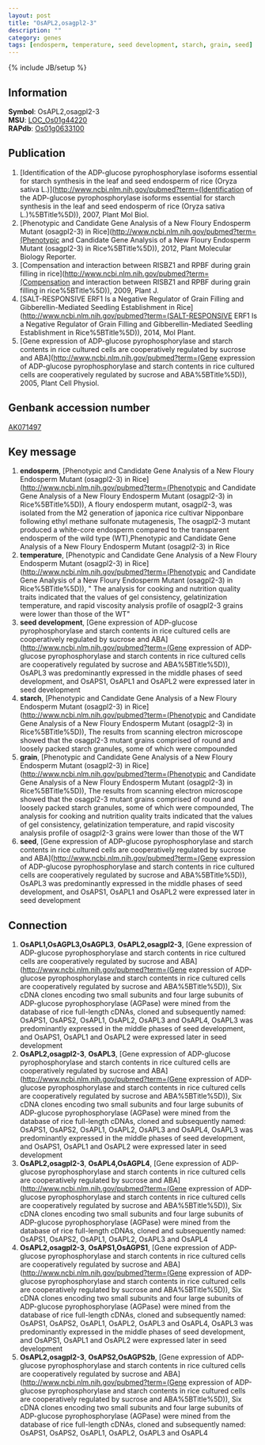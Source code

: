 ```yaml
---
layout: post
title: "OsAPL2,osagpl2-3"
description: ""
category: genes
tags: [endosperm, temperature, seed development, starch, grain, seed]
---
```

{% include JB/setup %}

## Information
__Symbol__: OsAPL2,osagpl2-3  
__MSU__: [LOC_Os01g44220](http://rice.plantbiology.msu.edu/cgi-bin/ORF_infopage.cgi?orf=LOC_Os01g44220)  
__RAPdb__: [Os01g0633100](http://rapdb.dna.affrc.go.jp/viewer/gbrowse_details/irgsp1?name=Os01g0633100)  

## Publication
1. [Identification of the ADP-glucose pyrophosphorylase isoforms essential for starch synthesis in the leaf and seed endosperm of rice (Oryza sativa L.)](http://www.ncbi.nlm.nih.gov/pubmed?term=(Identification of the ADP-glucose pyrophosphorylase isoforms essential for starch synthesis in the leaf and seed endosperm of rice (Oryza sativa L.)%5BTitle%5D)), 2007, Plant Mol Biol.
2. [Phenotypic and Candidate Gene Analysis of a New Floury Endosperm Mutant (osagpl2-3) in Rice](http://www.ncbi.nlm.nih.gov/pubmed?term=(Phenotypic and Candidate Gene Analysis of a New Floury Endosperm Mutant (osagpl2-3) in Rice%5BTitle%5D)), 2012, Plant Molecular Biology Reporter.
3. [Compensation and interaction between RISBZ1 and RPBF during grain filling in rice](http://www.ncbi.nlm.nih.gov/pubmed?term=(Compensation and interaction between RISBZ1 and RPBF during grain filling in rice%5BTitle%5D)), 2009, Plant J.
4. [SALT-RESPONSIVE ERF1 Is a Negative Regulator of Grain Filling and Gibberellin-Mediated Seedling Establishment in Rice](http://www.ncbi.nlm.nih.gov/pubmed?term=(SALT-RESPONSIVE ERF1 Is a Negative Regulator of Grain Filling and Gibberellin-Mediated Seedling Establishment in Rice%5BTitle%5D)), 2014, Mol Plant.
5. [Gene expression of ADP-glucose pyrophosphorylase and starch contents in rice cultured cells are cooperatively regulated by sucrose and ABA](http://www.ncbi.nlm.nih.gov/pubmed?term=(Gene expression of ADP-glucose pyrophosphorylase and starch contents in rice cultured cells are cooperatively regulated by sucrose and ABA%5BTitle%5D)), 2005, Plant Cell Physiol.

## Genbank accession number
[AK071497](http://www.ncbi.nlm.nih.gov/nuccore/AK071497)

## Key message
1. __endosperm__, [Phenotypic and Candidate Gene Analysis of a New Floury Endosperm Mutant (osagpl2-3) in Rice](http://www.ncbi.nlm.nih.gov/pubmed?term=(Phenotypic and Candidate Gene Analysis of a New Floury Endosperm Mutant (osagpl2-3) in Rice%5BTitle%5D)), A floury endosperm mutant, osagpl2-3, was isolated from the M2 generation of japonica rice cultivar Nipponbare following ethyl methane sulfonate mutagenesis, The osagpl2-3 mutant produced a white-core endosperm compared to the transparent endosperm of the wild type (WT),Phenotypic and Candidate Gene Analysis of a New Floury Endosperm Mutant (osagpl2-3) in Rice
2. __temperature__, [Phenotypic and Candidate Gene Analysis of a New Floury Endosperm Mutant (osagpl2-3) in Rice](http://www.ncbi.nlm.nih.gov/pubmed?term=(Phenotypic and Candidate Gene Analysis of a New Floury Endosperm Mutant (osagpl2-3) in Rice%5BTitle%5D)), " The analysis for cooking and nutrition quality traits indicated that the values of gel consistency, gelatinization temperature, and rapid viscosity analysis profile of osagpl2-3 grains were lower than those of the WT"
3. __seed development__, [Gene expression of ADP-glucose pyrophosphorylase and starch contents in rice cultured cells are cooperatively regulated by sucrose and ABA](http://www.ncbi.nlm.nih.gov/pubmed?term=(Gene expression of ADP-glucose pyrophosphorylase and starch contents in rice cultured cells are cooperatively regulated by sucrose and ABA%5BTitle%5D)),  OsAPL3 was predominantly expressed in the middle phases of seed development, and OsAPS1, OsAPL1 and OsAPL2 were expressed later in seed development
4. __starch__, [Phenotypic and Candidate Gene Analysis of a New Floury Endosperm Mutant (osagpl2-3) in Rice](http://www.ncbi.nlm.nih.gov/pubmed?term=(Phenotypic and Candidate Gene Analysis of a New Floury Endosperm Mutant (osagpl2-3) in Rice%5BTitle%5D)),  The results from scanning electron microscope showed that the osagpl2-3 mutant grains comprised of round and loosely packed starch granules, some of which were compounded
5. __grain__, [Phenotypic and Candidate Gene Analysis of a New Floury Endosperm Mutant (osagpl2-3) in Rice](http://www.ncbi.nlm.nih.gov/pubmed?term=(Phenotypic and Candidate Gene Analysis of a New Floury Endosperm Mutant (osagpl2-3) in Rice%5BTitle%5D)),  The results from scanning electron microscope showed that the osagpl2-3 mutant grains comprised of round and loosely packed starch granules, some of which were compounded, The analysis for cooking and nutrition quality traits indicated that the values of gel consistency, gelatinization temperature, and rapid viscosity analysis profile of osagpl2-3 grains were lower than those of the WT
6. __seed__, [Gene expression of ADP-glucose pyrophosphorylase and starch contents in rice cultured cells are cooperatively regulated by sucrose and ABA](http://www.ncbi.nlm.nih.gov/pubmed?term=(Gene expression of ADP-glucose pyrophosphorylase and starch contents in rice cultured cells are cooperatively regulated by sucrose and ABA%5BTitle%5D)),  OsAPL3 was predominantly expressed in the middle phases of seed development, and OsAPS1, OsAPL1 and OsAPL2 were expressed later in seed development

## Connection
1. __OsAPL1,OsAGPL3,OsAGPL3__, __OsAPL2,osagpl2-3__, [Gene expression of ADP-glucose pyrophosphorylase and starch contents in rice cultured cells are cooperatively regulated by sucrose and ABA](http://www.ncbi.nlm.nih.gov/pubmed?term=(Gene expression of ADP-glucose pyrophosphorylase and starch contents in rice cultured cells are cooperatively regulated by sucrose and ABA%5BTitle%5D)), Six cDNA clones encoding two small subunits and four large subunits of ADP-glucose pyrophosphorylase (AGPase) were mined from the database of rice full-length cDNAs, cloned and subsequently named: OsAPS1, OsAPS2, OsAPL1, OsAPL2, OsAPL3 and OsAPL4, OsAPL3 was predominantly expressed in the middle phases of seed development, and OsAPS1, OsAPL1 and OsAPL2 were expressed later in seed development
2. __OsAPL2,osagpl2-3__, __OsAPL3__, [Gene expression of ADP-glucose pyrophosphorylase and starch contents in rice cultured cells are cooperatively regulated by sucrose and ABA](http://www.ncbi.nlm.nih.gov/pubmed?term=(Gene expression of ADP-glucose pyrophosphorylase and starch contents in rice cultured cells are cooperatively regulated by sucrose and ABA%5BTitle%5D)), Six cDNA clones encoding two small subunits and four large subunits of ADP-glucose pyrophosphorylase (AGPase) were mined from the database of rice full-length cDNAs, cloned and subsequently named: OsAPS1, OsAPS2, OsAPL1, OsAPL2, OsAPL3 and OsAPL4, OsAPL3 was predominantly expressed in the middle phases of seed development, and OsAPS1, OsAPL1 and OsAPL2 were expressed later in seed development
3. __OsAPL2,osagpl2-3__, __OsAPL4,OsAGPL4__, [Gene expression of ADP-glucose pyrophosphorylase and starch contents in rice cultured cells are cooperatively regulated by sucrose and ABA](http://www.ncbi.nlm.nih.gov/pubmed?term=(Gene expression of ADP-glucose pyrophosphorylase and starch contents in rice cultured cells are cooperatively regulated by sucrose and ABA%5BTitle%5D)), Six cDNA clones encoding two small subunits and four large subunits of ADP-glucose pyrophosphorylase (AGPase) were mined from the database of rice full-length cDNAs, cloned and subsequently named: OsAPS1, OsAPS2, OsAPL1, OsAPL2, OsAPL3 and OsAPL4
4. __OsAPL2,osagpl2-3__, __OsAPS1,OsAGPS1__, [Gene expression of ADP-glucose pyrophosphorylase and starch contents in rice cultured cells are cooperatively regulated by sucrose and ABA](http://www.ncbi.nlm.nih.gov/pubmed?term=(Gene expression of ADP-glucose pyrophosphorylase and starch contents in rice cultured cells are cooperatively regulated by sucrose and ABA%5BTitle%5D)), Six cDNA clones encoding two small subunits and four large subunits of ADP-glucose pyrophosphorylase (AGPase) were mined from the database of rice full-length cDNAs, cloned and subsequently named: OsAPS1, OsAPS2, OsAPL1, OsAPL2, OsAPL3 and OsAPL4, OsAPL3 was predominantly expressed in the middle phases of seed development, and OsAPS1, OsAPL1 and OsAPL2 were expressed later in seed development
5. __OsAPL2,osagpl2-3__, __OsAPS2,OsAGPS2b__, [Gene expression of ADP-glucose pyrophosphorylase and starch contents in rice cultured cells are cooperatively regulated by sucrose and ABA](http://www.ncbi.nlm.nih.gov/pubmed?term=(Gene expression of ADP-glucose pyrophosphorylase and starch contents in rice cultured cells are cooperatively regulated by sucrose and ABA%5BTitle%5D)), Six cDNA clones encoding two small subunits and four large subunits of ADP-glucose pyrophosphorylase (AGPase) were mined from the database of rice full-length cDNAs, cloned and subsequently named: OsAPS1, OsAPS2, OsAPL1, OsAPL2, OsAPL3 and OsAPL4


